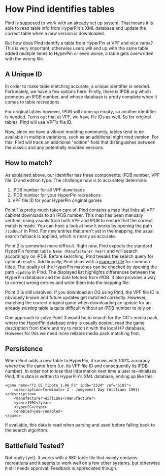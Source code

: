 How Pind identifies tables
==========================

Pind is supposed to work with an already set up system. That means it is able to read table info from HyperPin's
XML database and update the correct table when a new version is downloaded.

But how does Pind identify a table from HyperPin at VPF and vice versa? This is very important, otherwise users will
end up with the same table added multiple times to HyperPin or even worse, a table gets overwritten with the
wrong file.


A Unique ID
-----------

In order to make table matching accurate, a unique identifier is needed. Fortunately, we have a few options here.
Firstly, there is IPDB.org which promotes an IPDB number, and whose database is pretty complete when it comes to table
recreations.

For original tables however, IPDB will come up empty, so another identifier is needed. Turns out that at VPF, we
have file IDs as well. So for original tables, Pind will use VPF's file ID.

Now, since we have a vibrant modding community, tables tend to be available in multiple variations, such as an
additional night mod version. For this, Pind will track an additional "edition" field that distinguishes between
the classic and any potentially modded versions.


How to match?
-------------

As explained above, our identifier has three components: IPDB number, VPF file ID and edition type. The challenge now
is to accurately determine:

1. IPDB number for all VPF downloads
2. IPDB number for your HyperPin recreations
3. VPF file ID for your HyperPin original games

Point 1 is pretty much taken care of. Pind contains [a map](https://github.com/freezy/node-pind/blob/master/server/data/ipdb-vpf.json)
that links all VPF cabinet downloads to an IPDB number. This map has been manually verified, using visuals from both
VPF and IPDB to ensure that the correct match is made. You can have a look at how it works by opening the path `/ipdbvpf`
in Pind. For new entries that aren't yet in the mapping, the usual search fallback is applied, which is nearly as
accurate.

Point 2 is somewhat more difficult. Right now, Pind expects the standard HyperPin format `Table Name (Manufacturer Year)`
and will search accordingly on IPDB. Before searching, Pind tweaks the search query for optimal results. Additionally,
Pind ships with a [mapping file](https://github.com/freezy/node-pind/blob/master/server/data/ipdb-hp.json) for common
titles. The quality of the HyperPin matches can be checked by opening the path `/ipdbhp` in Pind. The displayed list
highlights differences between the HyperPin database and the data fetched from IPDB. It also provides a way to correct
wrong entries and write them into the mapping file.

Point 3 is still unsolved. If you download an OG using Pind, the VPF file ID is obviously known and future updates
get matched correctly. However, matching the correct original game when downloading an update for an already
*existing* table is quite difficult without an IPDB number to rely on.

One approach to solve Point 3 would be to search for the OG's media pack, where the HyperPin database entry is usually
posted, read the game description from there and try to match it with the local HP database. However for this we need
more reliable media pack matching first.


Persistence
-----------

When Pind adds a new table to HyperPin, it knows with 100% accuracy where the file came from (i.e. its VPF file ID and
consequently its IPDB number). In order not to lose that information next time a user re-initializes Pind, this data
is written to HyperPin's XML database, ending up like this:

	<game name="T2_CE_Tipoto_1.06_FS" ipdb="2524" vpf="6105">
		<description>Terminator 2 - Judgement Day (Williams 1991)</description>
		<manufacturer>Williams</manufacturer>
		<year>1991</year>
		<type>SS</type>
		<enabled>yes</enabled>
	</game>

If available, this data is read when parsing and used before falling back to the search algorithm.


Battlefield Tested?
-------------------

Not really (yet). It works with a 880 table file that mainly contains recreations and it seems to work well on a few
other systems, but otherwise it still needs approval. Feedback is appreciated though.

